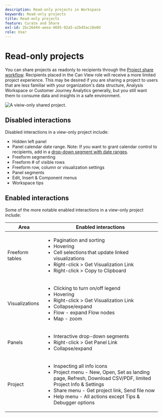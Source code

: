```yaml
---
description: Read-only projects in Workspace
keywords: Read-only projects
title: Read-only projects
feature: Curate and Share
exl-id: 2bc26444-aeea-4695-92a5-a2b45ac18e0d
role: User
---
```

# Read-only projects

You can share projects as readonly to recipients through the [Project share workflow](/help/analysis-workspace/curate-share/share-projects.md). Recipients placed in the Can View role will receive a more limited project experience. This may be desired if you are sharing a project to users that are less familiar with your organization's data structure, Analysis Workspace or Customer Journey Analytics generally, but you still want them to consume data and insights in a safe environment. 

![A vieiw-only shared project.](assets/view-only-project.png)

## Disabled interactions

Disabled interactions in a view-only project include: 

* Hidden left panel 
* Panel calendar date range. Note: If you want to grant calendar control to recipients, add in a [drop-down segment with date ranges](https://experienceleague.adobe.com/docs/analytics-learn/tutorials/analysis-workspace/using-panels/using-drop-down-filters.html). 
* Freeform segmenting 
* Freeform # of visible rows 
* Freeform row, column or visualization settings 
* Panel segments 
* Edit, Insert & Component menus
* Workspace tips

## Enabled interactions

Some of the more notable enabled interactions in a view-only project include: 

| Area | Enabled interactions |
| --- | --- |
| Freeform tables | <ul><li>Pagination and sorting</li><li>Hovering</li><li>Cell selections that update linked visualizations</li><li>Right-click > Get Visualization Link</li><li>Right-click > Copy to Clipboard</li></ul> |
| Visualizations | <ul><li>Clicking to turn on/off legend</li><li>Hovering</li><li>Right-click > Get Visualization Link</li><li>Collapse/expand</li><li>Flow - expand Flow nodes</li><li>Map - zoom</li></ul> |
| Panels | <ul><li>Interactive drop-down segments</li><li>Right-click > Get Panel Link</li><li>Collapse/expand</li></ul> |
| Project | <ul><li>Inspecting all info icons</li><li>Project menu - New, Open, Set as landing page, Refresh, Download CSV/PDF, limited Project Info & Settings</li><li>Share menu - Get project link, Send file now</li><li>Help menu - All actions except Tips & Debugger options</li></ul> |
